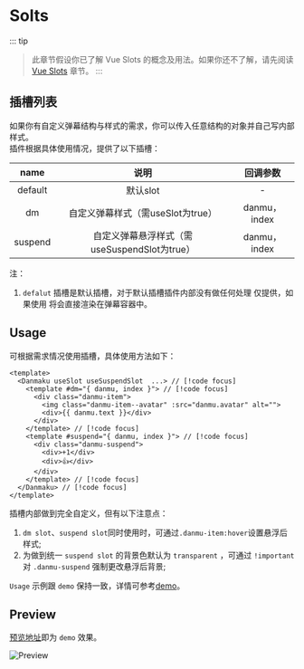 # Solts

::: tip
> 此章节假设你已了解 Vue Slots 的概念及用法。如果你还不了解，请先阅读 [Vue Slots](https://cn.vuejs.org/guide/components/slots.html) 章节。
:::

## 插槽列表

如果你有自定义弹幕结构与样式的需求，你可以传入任意结构的对象并自己写内部样式。
<br />
插件根据具体使用情况，提供了以下插槽：

|  name   |                     说明                     |   回调参数   |
| :-----: | :------------------------------------------: | :----------: |
| default |                   默认slot                   |      -       |
|   dm    |      自定义弹幕样式（需useSlot为true）         | danmu，index |
| suspend | 自定义弹幕悬浮样式（需useSuspendSlot为true）   | danmu，index |

注：
1. `defalut` 插槽是默认插槽，对于默认插槽插件内部没有做任何处理 仅提供，如果使用 将会直接渲染在弹幕容器中。

## Usage

可根据需求情况使用插槽，具体使用方法如下：
```vue
<template>
  <Danmaku useSlot useSuspendSlot  ...> // [!code focus]
    <template #dm="{ danmu, index }"> // [!code focus]
      <div class="danmu-item">
        <img class="danmu-item--avatar" :src="danmu.avatar" alt="">
        <div>{{ danmu.text }}</div>
      </div>
    </template> // [!code focus]
    <template #suspend="{ danmu, index }"> // [!code focus]
      <div class="danmu-suspend">
        <div>+1</div>
        <div>👍</div>
      </div>
    </template> // [!code focus]
  </Danmaku> // [!code focus]
</template>
```

插槽内部做到完全自定义，但有以下注意点：
1. `dm slot`、`suspend slot`同时使用时，可通过`.danmu-item:hover`设置悬浮后样式;
2. 为做到统一 `suspend slot` 的背景色默认为 `transparent` ，可通过 `!important` 对 `.danmu-suspend` 强制更改悬浮后背景;

`Usage` 示例跟 `demo` 保持一致，详情可参考[demo](https://github.com/dshuais/danmaku-vue/blob/main/src/App.vue)。

## Preview

[预览地址](https://dshuais.github.io/danmaku-vue/)即为 `demo` 效果。

![Preview](../assets/img/preview.gif)
